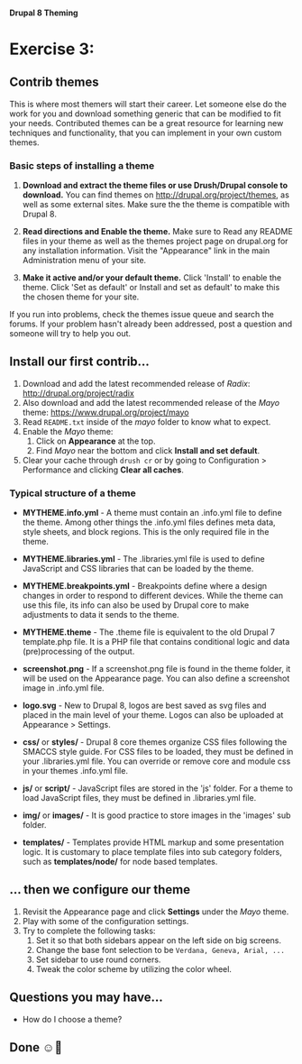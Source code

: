 #### Drupal 8 Theming

# Exercise 3: 

## Contrib themes

This is where most themers will start their career. Let someone else do the work for you and download something generic that can be modified to fit your needs. Contributed themes can be a great resource for learning new techniques and functionality, that you can implement in your own custom themes.

### Basic steps of installing a theme

1. **Download and extract the theme files or use Drush/Drupal console to download.** You can find themes on http://drupal.org/project/themes, as well as some external sites. Make sure the the theme is compatible with Drupal 8.

2. **Read directions and Enable the theme.** Make sure to Read any README files in your theme as well as the themes project page on drupal.org for any installation information. Visit the "Appearance" link in the main Administration menu of your site. 

3. **Make it active and/or your default theme.** Click 'Install' to enable the theme. Click 'Set as default' or Install and set as default' to make this the chosen theme for your site.

If you run into problems, check the themes issue queue and search the forums. If your problem hasn't already been addressed, post a question and someone will try to help you out.

## Install our first contrib...
1. Download and add the latest recommended release of _Radix_:  http://drupal.org/project/radix 
2. Also download and add the latest recommended release of the _Mayo_ theme: https://www.drupal.org/project/mayo
3. Read `README.txt` inside of the _mayo_ folder to know what to expect.
4. Enable the _Mayo_ theme:
    1. Click on **Appearance** at the top.
    2. Find _Mayo_ near the bottom and click **Install and set default**.
5. Clear your cache through ``drush cr`` or by going to Configuration > Performance and clicking **Clear all caches**.


### Typical structure of a theme
+ **MYTHEME.info.yml** - A theme must contain an .info.yml file to define the theme. Among other things the .info.yml files defines meta data, style sheets, and block regions. This is the only required file in the theme.

+ **MYTHEME.libraries.yml** - The .libraries.yml file is used to define JavaScript and CSS libraries that can be loaded by the theme.

+ **MYTHEME.breakpoints.yml** - Breakpoints define where a design changes in order to respond to different devices. While the theme can use this file, its info can also be used by Drupal core to make adjustments to data it sends to the theme.

+ **MYTHEME.theme** - The .theme file is equivalent to the old Drupal 7 template.php file. It is a PHP file that contains conditional logic and data (pre)processing of the output.

+ **screenshot.png** - If a screenshot.png file is found in the theme folder, it will be used on the Appearance page. You can also define a screenshot image in .info.yml file.

+ **logo.svg** - New to Drupal 8, logos are best saved as svg files and placed in the main level of your theme. Logos can also be uploaded at Appearance > Settings.

+ **css/** or **styles/** - Drupal 8 core themes organize CSS files following the SMACCS style guide. For CSS files to be loaded, they must be defined in your .libraries.yml file. You can override or remove core and module css in your themes .info.yml file.

+ **js/** or **script/** - JavaScript files are stored in the 'js' folder. For a theme to load JavaScript files, they must be defined in .libraries.yml file.

+ **img/** or **images/** - It is good practice to store images in the 'images' sub folder.

+ **templates/** - Templates provide HTML markup and some presentation logic. It is customary to place template files into sub category folders, such as **templates/node/** for node based templates.

## ... then we configure our theme
1. Revisit the Appearance page and click **Settings** under the _Mayo_ theme.
2. Play with some of the configuration settings.
3. Try to complete the following tasks:
    1. Set it so that both sidebars appear on the left side on big screens.
    2. Change the base font selection to be `Verdana, Geneva, Arial, ...`
    3. Set sidebar to use round corners.
    4. Tweak the color scheme by utilizing the color wheel.


## Questions you may have...
+ How do I choose a theme?

## Done ☺

